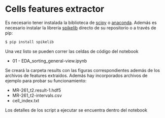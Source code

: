 # Cells features extractor
Es necesario tener instalada la biblioteca de [scipy] o [anaconda]. Además es necesario instalar la librería [spikelib] directo de su repositorio o a través de pip:
```sh
$ pip install spikelib
```
Una vez listo se pueden correr las celdas de código del notebook
- 01 - EDA_sorting_general-view.ipynb

Se creará la carpeta results con las figuras correspondientes además de los archivos de features extraídos. Además hay incorporados archivos de ejemplo para probar su funcionamiento:
- MR-261_t2.result-1.hdf5
- MR-261_t2-intervals.csv
- cell_index.txt 

Los detalles de los script a ejecutar se encuentra dentro del notebook

   [scipy]: <https://www.scipy.org/>
   [anaconda]: <https://www.anaconda.com/>
   [spikelib]: <https://github.com/creyesp/spikelib/>
